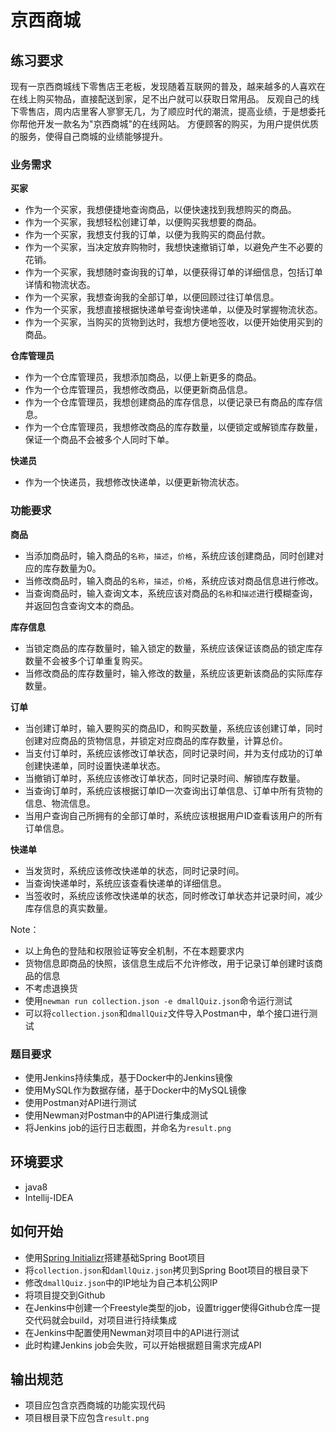 # 京西商城

## 练习要求
现有一京西商城线下零售店王老板，发现随着互联网的普及，越来越多的人喜欢在在线上购买物品，直接配送到家，足不出户就可以获取日常用品。
反观自己的线下零售店，周内店里客人寥寥无几，为了顺应时代的潮流，提高业绩，于是想委托你帮他开发一款名为"京西商城"的在线网站。
方便顾客的购买，为用户提供优质的服务，使得自己商城的业绩能够提升。

### 业务需求

**买家**
- 作为一个买家，我想便捷地查询商品，以便快速找到我想购买的商品。
- 作为一个买家，我想轻松创建订单，以便购买我想要的商品。
- 作为一个买家，我想支付我的订单，以便为我购买的商品付款。
- 作为一个买家，当决定放弃购物时，我想快速撤销订单，以避免产生不必要的花销。
- 作为一个买家，我想随时查询我的订单，以便获得订单的详细信息，包括订单详情和物流状态。
- 作为一个买家，我想查询我的全部订单，以便回顾过往订单信息。
- 作为一个买家，我想直接根据快递单号查询快递单，以便及时掌握物流状态。
- 作为一个买家，当购买的货物到达时，我想方便地签收，以便开始使用买到的商品。

**仓库管理员**
- 作为一个仓库管理员，我想添加商品，以便上新更多的商品。
- 作为一个仓库管理员，我想修改商品，以便更新商品信息。
- 作为一个仓库管理员，我想创建商品的库存信息，以便记录已有商品的库存信息。
- 作为一个仓库管理员，我想修改商品的库存数量，以便锁定或解锁库存数量，保证一个商品不会被多个人同时下单。

**快递员**
- 作为一个快递员，我想修改快递单，以便更新物流状态。

### 功能要求

**商品**
- 当添加商品时，输入商品的`名称`，`描述`，`价格`，系统应该创建商品，同时创建对应的库存数量为0。
- 当修改商品时，输入商品的`名称`，`描述`，`价格`，系统应该对商品信息进行修改。
- 当查询商品时，输入查询文本，系统应该对商品的`名称`和`描述`进行模糊查询，并返回包含查询文本的商品。

**库存信息**
- 当锁定商品的库存数量时，输入锁定的数量，系统应该保证该商品的锁定库存数量不会被多个订单重复购买。
- 当修改商品的库存数量时，输入修改的数量，系统应该更新该商品的实际库存数量。
 
**订单**
- 当创建订单时，输入要购买的商品ID，和购买数量，系统应该创建订单，同时创建对应商品的货物信息，并锁定对应商品的库存数量，计算总价。
- 当支付订单时，系统应该修改订单状态，同时记录时间，并为支付成功的订单创建快递单，同时设置快递单状态。
- 当撤销订单时，系统应该修改订单状态，同时记录时间、解锁库存数量。
- 当查询订单时，系统应该根据订单ID一次查询出订单信息、订单中所有货物的信息、物流信息。
- 当用户查询自己所拥有的全部订单时，系统应该根据用户ID查看该用户的所有订单信息。

**快递单**  
- 当发货时，系统应该修改快递单的状态，同时记录时间。
- 当查询快递单时，系统应该查看快递单的详细信息。
- 当签收时，系统应该修改快递单的状态，同时修改订单状态并记录时间，减少库存信息的真实数量。

Note：
- 以上角色的登陆和权限验证等安全机制，不在本题要求内
- 货物信息即商品的快照，该信息生成后不允许修改，用于记录订单创建时该商品的信息
- 不考虑退换货
- 使用`newman run collection.json -e dmallQuiz.json`命令运行测试
- 可以将`collection.json`和`dmallQuiz`文件导入Postman中，单个接口进行测试

### 题目要求
- 使用Jenkins持续集成，基于Docker中的Jenkins镜像
- 使用MySQL作为数据存储，基于Docker中的MySQL镜像
- 使用Postman对API进行测试
- 使用Newman对Postman中的API进行集成测试
- 将Jenkins job的运行日志截图，并命名为`result.png`

## 环境要求
- java8
- Intellij-IDEA

## 如何开始
- 使用[Spring Initializr](https://start.spring.io/)搭建基础Spring Boot项目
- 将`collection.json`和`damllQuiz.json`拷贝到Spring Boot项目的根目录下
- 修改`dmallQuiz.json`中的IP地址为自己本机公网IP
- 将项目提交到Github
- 在Jenkins中创建一个Freestyle类型的job，设置trigger使得Github仓库一提交代码就会build，对项目进行持续集成
- 在Jenkins中配置使用Newman对项目中的API进行测试
- 此时构建Jenkins job会失败，可以开始根据题目需求完成API

## 输出规范
- 项目应包含京西商城的功能实现代码
- 项目根目录下应包含`result.png`
